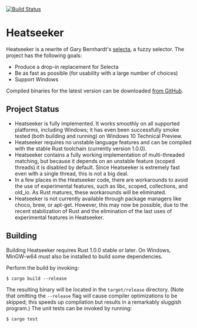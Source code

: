 [![Build Status](http://img.shields.io/travis/rschmitt/heatseeker.svg)](https://travis-ci.org/rschmitt/heatseeker)

# Heatseeker

Heatseeker is a rewrite of Gary Bernhardt's
[selecta](https://github.com/garybernhardt/selecta), a fuzzy selector. The project has the following goals:

* Produce a drop-in replacement for Selecta
* Be as fast as possible (for usability with a large number of choices)
* Support Windows

Compiled binaries for the latest version can be downloaded [from GitHub](https://github.com/rschmitt/heatseeker/releases/tag/v0.3.0).

## Project Status

* Heatseeker is fully implemented. It works smoothly on all supported platforms, including Windows; it has even been successfully smoke tested (both building and running) on Windows 10 Technical Preview.
* Heatseeker requires no unstable language features and can be compiled with the stable Rust toolchain (currently version 1.0.0).
* Heatseeker contains a fully working implementation of multi-threaded matching, but because it depends on an unstable feature (scoped threads) it is disabled by default. Since Heatseeker is extremely fast even with a single thread, this is not a big deal.
* In a few places in the Heatseeker code, there are workarounds to avoid the use of experimental features, such as libc, scoped, collections, and old_io. As Rust matures, these workarounds will be eliminated.
* Heatseeker is not currently available through package managers like choco, brew, or apt-get. However, this may now be possible, due to the recent stabilization of Rust and the elimination of the last uses of experimental features in Heatseeker.

## Building

Building Heatseeker requires Rust 1.0.0 stable or later. On Windows, MinGW-w64 must also be installed to build some dependencies.

Perform the build by invoking:

```
$ cargo build --release
```

The resulting binary will be located in the `target/release` directory. (Note that omitting the `--release` flag will cause compiler optimizations to be skipped; this speeds up compilation but results in a remarkably sluggish program.) The unit tests can be invoked by running:

```
$ cargo test
```

